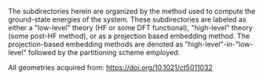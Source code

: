 The subdirectories herein are organized by the method used to compute the ground-state energies of the system. These subdirectories are labeled as either a "low-level" theory (HF or some DFT functional), "high-level" theory (some post-HF method), or as a projection based embedding method. The projection-based embedding methods are denoted as "high-level"-in-"low-level" followed by the partitioning scheme employed.

All geometries acquired from: https://doi.org/10.1021/ct5011032
